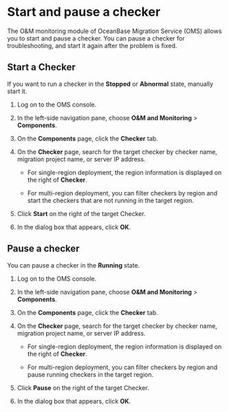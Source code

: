 # Start and pause a checker

The O\&M monitoring module of OceanBase Migration Service (OMS) allows you to start and pause a checker. You can pause a checker for troubleshooting, and start it again after the problem is fixed.

## Start a Checker

If you want to run a checker in the **Stopped** or **Abnormal** state, manually start it.

1. Log on to the OMS console.

2. In the left-side navigation pane, choose **O\&M and Monitoring** \> **Components**.

3. On the **Components** page, click the **Checker** tab.

4. On the **Checker** page, search for the target checker by checker name, migration project name, or server IP address.

   * For single-region deployment, the region information is displayed on the right of **Checker**.

   * For multi-region deployment, you can filter checkers by region and start the checkers that are not running in the target region.

5. Click **Start** on the right of the target Checker.

6. In the dialog box that appears, click **OK**.

## Pause a checker

You can pause a checker in the **Running** state.

1. Log on to the OMS console.

2. In the left-side navigation pane, choose **O\&M and Monitoring** \> **Components**.

3. On the **Components** page, click the **Checker** tab.

4. On the **Checker** page, search for the target checker by checker name, migration project name, or server IP address.

   * For single-region deployment, the region information is displayed on the right of **Checker**.

   * For multi-region deployment, you can filter checkers by region and pause running checkers in the target region.

5. Click **Pause** on the right of the target Checker.

6. In the dialog box that appears, click **OK**.
